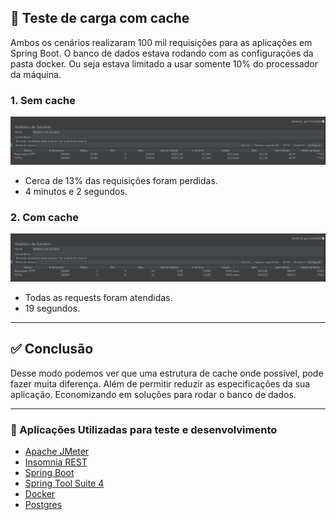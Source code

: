 ## 🚚 Teste de carga com cache 

Ambos os cenários realizaram 100 mil requisições para as aplicações em Spring Boot. O banco de dados estava rodando com as configurações da pasta docker. Ou seja estava limitado a usar somente 10% do processador da máquina.

### 1. Sem cache 

![sem-cache](./img/sem%20estrutura%20de%20cache.png)

- Cerca de 13% das requisições foram perdidas.
- 4 minutos e 2 segundos.

### 2. Com cache 

![com-cache](./img/com%20estrutura%20de%20cache.png)

- Todas as requests foram atendidas.
- 19 segundos.

___

## ✅ Conclusão

Desse modo podemos ver que uma estrutura de cache onde possível, pode fazer muita diferença. Além de permitir reduzir as especificações da sua aplicação. Economizando em soluções para rodar o banco de dados.

___

### 🧰 Aplicações Utilizadas para teste e desenvolvimento

- [Apache JMeter](https://jmeter.apache.org/)
- [Insomnia REST](https://insomnia.rest/)
- [Spring Boot](https://spring.io/)
- [Spring Tool Suite 4](https://spring.io/tools)
- [Docker](https://www.docker.com)
- [Postgres](https://www.postgresql.org/)
